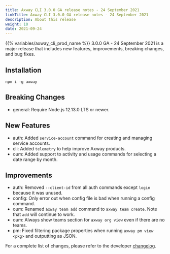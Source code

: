 ```yaml
---
title: Axway CLI 3.0.0 GA release notes - 24 September 2021
linkTitle: Axway CLI 3.0.0 GA release notes - 24 September 2021
description: About this release
weight: 10
date: 2021-09-24
---
```


{{% variables/axway_cli_prod_name %}} 3.0.0 GA - 24 September 2021 is a major release that includes new features, improvements, breaking changes, and bug fixes.

## Installation

```
npm i -g axway
```

## Breaking Changes

* general: Require Node.js 12.13.0 LTS or newer.

## New Features

* auth: Added `service-account` command for creating and managing service accounts.
* cli: Added `telemetry` to help improve Axway products.
* oum: Added support to activity and usage commands for selecting a date range by month.

## Improvements

* auth: Removed `--client-id` from all auth commands except `login` because it was unused.
* config: Only error out when config file is bad when running a config command.
* oum: Renamed `axway team add` command to `axway team create`. Note that `add` will continue to work.
* oum: Always show teams section for `axway org view` even if there are no teams.
* pm: Fixed filtering package properties when running `axway pm view <pkg>` and outputting as JSON.

For a complete list of changes, please refer to the developer [changelog](https://github.com/appcelerator/amplify-tooling/blob/master/docs/Release%20Notes/Axway%20CLI%203.0.0.md).
